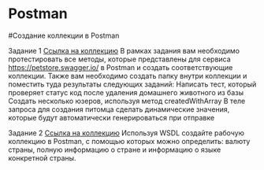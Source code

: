 # Postman
#Создание коллекции в Postman

Задание 1 
[Ссылка на коллекцию](https://www.postman.com/kristybo/workspace/my-workspace/collection/31035359-aae80b79-38fc-4d78-9a24-0e981edfcf58?action=share&creator=31035359)
В рамках задания вам необходимо протестировать все методы, которые представлены для сервиса https://petstore.swagger.io/ в Postman и создать соответствующие коллекции.
Также вам необходимо создать папку внутри коллекции и поместить туда результаты следующих заданий:
Написать тест, который проверяет статус код после удаления домашнего животного из базы
Создать несколько юзеров, используя метод createdWithArray
В теле запроса для создания питомца сделать динамические значения, которые будут автоматически генерироваться при отправке

Задание 2
[Ccылка на коллекцию](https://www.postman.com/kristybo/workspace/my-workspace/collection/31035359-019262b1-2a69-4264-801f-819e0c9c2600?action=share&creator=31035359)
Используя WSDL создайте рабочую коллекцию в Postman, с помощью которых можно определить: валюту страны, полную информацию о стране и информацию о языке конкретной страны.
